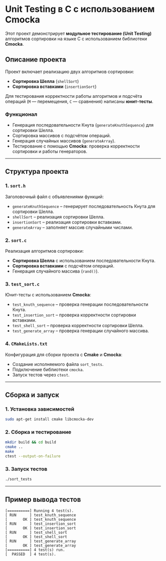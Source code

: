 # **Unit Testing в C с использованием Cmocka**  

Этот проект демонстрирует **модульное тестирование (Unit Testing)** алгоритмов сортировки на языке C с использованием библиотеки **Cmocka**.  

## **Описание проекта**  
Проект включает реализацию двух алгоритмов сортировки:  
- **Сортировка Шелла** (`shellSort`)  
- **Сортировка вставками** (`insertionSort`)  

Для тестирования корректности работы алгоритмов и подсчёта операций (`M` — перемещения, `C` — сравнения) написаны **юнит-тесты**.  

### **Функционал**  
- Генерация последовательности Кнута (`generateKnuthSequence`) для сортировки Шелла.  
- Сортировка массивов с подсчётом операций.  
- Генерация случайных массивов (`generateArray`).  
- Тестирование с помощью **Cmocka**: проверка корректности сортировки и работы генераторов.  

---

## **Структура проекта**  

### **1. `sort.h`**  
Заголовочный файл с объявлениями функций:  
- `generateKnuthSequence` – генерирует последовательность Кнута для сортировки Шелла.  
- `shellSort` – реализация сортировки Шелла.  
- `insertionSort` – реализация сортировки вставками.  
- `generateArray` – заполняет массив случайными числами.  

### **2. `sort.c`**  
Реализация алгоритмов сортировки:  
- **Сортировка Шелла** с использованием последовательности Кнута.  
- **Сортировка вставками** с подсчётом операций.  
- Генерация случайного массива (`rand()`).  

### **3. `test_sort.c`**  
Юнит-тесты с использованием **Cmocka**:  
- `test_knuth_sequence` – проверка генерации последовательности Кнута.  
- `test_insertion_sort` – проверка корректности сортировки вставками.  
- `test_shell_sort` – проверка корректности сортировки Шелла.  
- `test_generate_array` – проверка генерации случайного массива.  

### **4. `CMakeLists.txt`**  
Конфигурация для сборки проекта с **Cmake** и **Cmocka**:  
- Создание исполняемого файла `sort_tests`.  
- Подключение библиотеки `cmocka`.  
- Запуск тестов через `ctest`.  

---

## **Сборка и запуск**  

### **1. Установка зависимостей**  
```bash
sudo apt-get install cmake libcmocka-dev
```

### **2. Сборка и тестирование**  
```bash
mkdir build && cd build
cmake ..
make
ctest --output-on-failure
```

### **3. Запуск тестов**  
```bash
./sort_tests
```

---

## **Пример вывода тестов**  
```
[==========] Running 4 test(s).
[ RUN      ] test_knuth_sequence
[       OK ] test_knuth_sequence
[ RUN      ] test_insertion_sort
[       OK ] test_insertion_sort
[ RUN      ] test_shell_sort
[       OK ] test_shell_sort
[ RUN      ] test_generate_array
[       OK ] test_generate_array
[==========] 4 test(s) run.
[  PASSED  ] 4 test(s).
```
